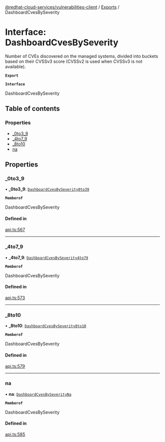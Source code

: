 [@redhat-cloud-services/vulnerabilities-client](../README.md) / [Exports](../modules.md) / DashboardCvesBySeverity

# Interface: DashboardCvesBySeverity

Number of CVEs discovered on the managed systems, divided into buckets based on their CVSSv3 score (CVSSv2 is used when CVSSv3 is not available).

**`Export`**

**`Interface`**

DashboardCvesBySeverity

## Table of contents

### Properties

- [\_0to3\_9](DashboardCvesBySeverity.md#_0to3_9)
- [\_4to7\_9](DashboardCvesBySeverity.md#_4to7_9)
- [\_8to10](DashboardCvesBySeverity.md#_8to10)
- [na](DashboardCvesBySeverity.md#na)

## Properties

### \_0to3\_9

• **\_0to3\_9**: [`DashboardCvesBySeverity0to39`](DashboardCvesBySeverity0to39.md)

**`Memberof`**

DashboardCvesBySeverity

#### Defined in

[api.ts:567](https://github.com/RedHatInsights/javascript-clients/blob/master/packages/vulnerabilities/git-api/api.ts#L567)

___

### \_4to7\_9

• **\_4to7\_9**: [`DashboardCvesBySeverity4to79`](DashboardCvesBySeverity4to79.md)

**`Memberof`**

DashboardCvesBySeverity

#### Defined in

[api.ts:573](https://github.com/RedHatInsights/javascript-clients/blob/master/packages/vulnerabilities/git-api/api.ts#L573)

___

### \_8to10

• **\_8to10**: [`DashboardCvesBySeverity8to10`](DashboardCvesBySeverity8to10.md)

**`Memberof`**

DashboardCvesBySeverity

#### Defined in

[api.ts:579](https://github.com/RedHatInsights/javascript-clients/blob/master/packages/vulnerabilities/git-api/api.ts#L579)

___

### na

• **na**: [`DashboardCvesBySeverityNa`](DashboardCvesBySeverityNa.md)

**`Memberof`**

DashboardCvesBySeverity

#### Defined in

[api.ts:585](https://github.com/RedHatInsights/javascript-clients/blob/master/packages/vulnerabilities/git-api/api.ts#L585)
